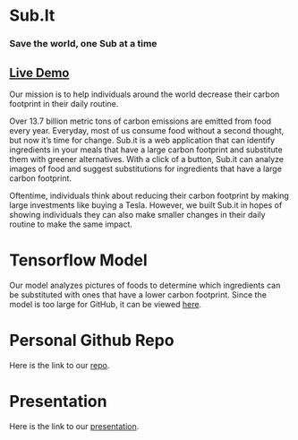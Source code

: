 # Sub.It
### Save the world, one Sub at a time

## [Live Demo](https://youtu.be/N4jpQ72favc)

Our mission is to help individuals around the world decrease their carbon footprint in their daily routine.

Over 13.7 billion metric tons of carbon emissions are emitted from food every year. Everyday, most of us consume food without a second thought, but now it’s time for change. Sub.it is a web application that can identify ingredients in your meals that have a large carbon footprint and substitute them with greener alternatives. With a click of a button, Sub.it can analyze images of food and suggest substitutions for ingredients that have a large carbon footprint.

Oftentime, individuals think about reducing their carbon footprint by making large investments like buying a Tesla. However, we built Sub.it in hopes of showing individuals they can also make smaller changes in their daily routine to make the same impact.

# Tensorflow Model
Our model analyzes pictures of foods to determine which ingredients can be substituted with ones that have a lower carbon footprint.
Since the model is too large for GitHub, it can be viewed [here](https://drive.google.com/file/d/1uT9nj5rxIW2kfQh4pNOZlkO0l6PXV6Vq/view?usp=sharing).

# Personal Github Repo
Here is the link to our [repo](https://github.com/forrest-fan/sub-it).

# Presentation
Here is the link to our [presentation](https://docs.google.com/presentation/d/1OdUDuxQFN3zzLt5g5gVkaWofq1-NrbLDZNhV313Dub4/edit?usp=sharing).